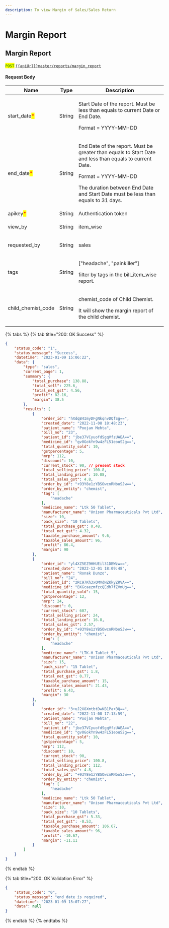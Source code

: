 ```yaml
---
description: To view Margin of Sales/Sales Return
---
```


# Margin Report

## Margin Report&#x20;

<mark style="color:green;">`POST`</mark> [`{{apiUrl}}master/reports/margin_report`](https://api.evitalrx.in/v1/master/reports/margin_report)

#### Request Body

| Name                                          | Type   | Description                                                                                                                                                                                                                                    |
| --------------------------------------------- | ------ | ---------------------------------------------------------------------------------------------------------------------------------------------------------------------------------------------------------------------------------------------- |
| start\_date<mark style="color:red;">\*</mark> | String | <p>Start Date of the report. Must be less than equals to current Date or End Date.</p><p></p><p>Format = YYYY-MM-DD</p>                                                                                                                        |
| end\_date<mark style="color:red;">\*</mark>   | String | <p>End Date of the report. Must be greater than equals to Start Date and less than equals to current Date.</p><p></p><p>Format = YYYY-MM-DD</p><p></p><p>The duration between End Date and Start Date must be less than equals to 31 days.</p> |
| apikey<mark style="color:red;">\*</mark>      | String | Authentication token                                                                                                                                                                                                                           |
| view\_by                                      | String | <p>item_wise | bill_item_wise</p><p></p><p>bill_item_wise: Show the margin on Sales bills.</p><p>item_wise: Show the margin on items.</p><p></p><p>Default Value: bill_item_wise</p><p></p>                                                    |
| requested\_by                                 | String | <p>sales | sale_return</p><p></p><p>sales: Show Sales Margin Report. </p><p>sale_return: Show Sales Return Margin Report.</p><p></p><p>Default: sales</p>                                                                                      |
| tags                                          | String | <p>["headache", "painkiller"]</p><p></p><p>filter by tags in the bill_item_wise report.</p>                                                                                                                                                    |
| child\_chemist\_code                          | String | <p>chemist_code of Child Chemist. </p><p></p><p>It will show the margin report of the child chemist.</p>                                                                                                                                       |

{% tabs %}
{% tab title="200: OK Success" %}
```json
{
    "status_code": "1",
    "status_message": "Success",
    "datetime": "2023-01-09 15:06:22",
    "data": {
        "type": "sales",
        "current_page": 1,
        "summary": {
            "total_purchase": 138.88,
            "total_sell": 225.6,
            "total_net_gst": 4.56,
            "profit": 82.16,
            "margin": 38.5
        },
        "results": [
            {
                "order_id": "hXdqB4ImyDFgNkqnvDQfSg==",
                "created_date": "2022-11-08 18:48:23",
                "patient_name": "Poojan Mehta",
                "bill_no": "23",
                "patient_id": "jbe37VCyuofdSgqVfzUAEA==",
                "medicine_id": "gv0GokYn9w4zFL51eouS2g==",
                "total_quantity_sold": 10,
                "gstpercentage": 5,
                "mrp": 112,
                "discount": 10,
                "current_stock": 90, // present stock
                "total_selling_price": 100.8,
                "total_landing_price": 10.08,
                "total_sales_gst": 4.8,
                "order_by_id": "+93Y8e1zYBSOwcnRNboSJw==",
                "order_by_entity": "chemist",
                "tag": [
                    "headache"
                ],
                "medicine_name": "Ltk 50 Tablet",
                "manufacturer_name": "Unison Pharmaceuticals Pvt Ltd",
                "size": 10,
                "pack_size": "10 Tablets",
                "total_purchase_gst": 0.48,
                "total_net_gst": 4.32,
                "taxable_purchase_amount": 9.6,
                "taxable_sales_amount": 96,
                "profit": 86.4,
                "margin": 90
            },
            {
                "order_id": "yl4XZ5EZ9HHUEil31DBWzw==",
                "created_date": "2022-12-01 18:09:48",
                "patient_name": "Ronak Dunzo",
                "bill_no": "24",
                "patient_id": "zRC97Kh3xOMVdHZKkyZRVA==",
                "medicine_id": "BXGcaezmfzcQEdh7fZVmUg==",
                "total_quantity_sold": 15,
                "gstpercentage": 12,
                "mrp": 24,
                "discount": 0,
                "current_stock": 607,
                "total_selling_price": 24,
                "total_landing_price": 16.8,
                "total_sales_gst": 2.57,
                "order_by_id": "+93Y8e1zYBSOwcnRNboSJw==",
                "order_by_entity": "chemist",
                "tag": [
                    "headache"
                ],
                "medicine_name": "LTK-H Tablet 5",
                "manufacturer_name": "Unison Pharmaceuticals Pvt Ltd",
                "size": 15,
                "pack_size": "15 Tablet",
                "total_purchase_gst": 1.8,
                "total_net_gst": 0.77,
                "taxable_purchase_amount": 15,
                "taxable_sales_amount": 21.43,
                "profit": 6.43,
                "margin": 30
            },
            {
                "order_id": "3+uJ2X8XmtbtDwKB1Pa+BQ==",
                "created_date": "2022-11-08 17:13:59",
                "patient_name": "Poojan Mehta",
                "bill_no": "22",
                "patient_id": "jbe37VCyuofdSgqVfzUAEA==",
                "medicine_id": "gv0GokYn9w4zFL51eouS2g==",
                "total_quantity_sold": 10,
                "gstpercentage": 5,
                "mrp": 112,
                "discount": 10,
                "current_stock": 90,
                "total_selling_price": 100.8,
                "total_landing_price": 112,
                "total_sales_gst": 4.8,
                "order_by_id": "+93Y8e1zYBSOwcnRNboSJw==",
                "order_by_entity": "chemist",
                "tag": [
                    "headache"
                ],
                "medicine_name": "Ltk 50 Tablet",
                "manufacturer_name": "Unison Pharmaceuticals Pvt Ltd",
                "size": 10,
                "pack_size": "10 Tablets",
                "total_purchase_gst": 5.33,
                "total_net_gst": -0.53,
                "taxable_purchase_amount": 106.67,
                "taxable_sales_amount": 96,
                "profit": -10.67,
                "margin": -11.11
            }
        ]
    }
}
```
{% endtab %}

{% tab title="200: OK Validation Error" %}
```json
{
    "status_code": "0",
    "status_message": "end_date is required",
    "datetime": "2023-01-09 15:07:27",
    "data": null
}
```
{% endtab %}
{% endtabs %}
